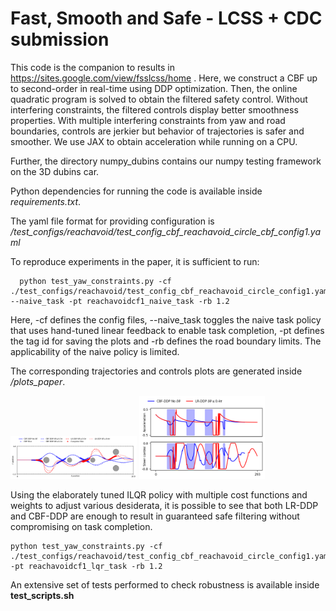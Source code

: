 # Fast, Smooth and Safe - LCSS + CDC submission

This code is the companion to results in https://sites.google.com/view/fsslcss/home .
Here, we construct a CBF up to second-order in real-time using DDP optimization. Then, the online quadratic program is solved to obtain the filtered safety control. Without interfering constraints, the filtered controls display better smoothness properties. With multiple interfering constraints from yaw and road boundaries, controls are jerkier but behavior of trajectories is safer and smoother. We use JAX to obtain acceleration while running on a CPU.

Further, the directory numpy_dubins contains our numpy testing framework on the 3D dubins car.

Python dependencies for running the code is available inside *requirements.txt*. 

The yaml file format for providing configuration is */test_configs/reachavoid/test_config_cbf_reachavoid_circle_cbf_config1.yaml*

To reproduce experiments in the paper, it is sufficient to run:

```
  python test_yaw_constraints.py -cf ./test_configs/reachavoid/test_config_cbf_reachavoid_circle_config1.yaml --naive_task -pt reachavoidcf1_naive_task -rb 1.2
```

Here, -cf defines the config files, --naive_task toggles the naive task policy that uses hand-tuned linear feedback to enable task completion, -pt defines the tag id for saving the plots and -rb defines the road boundary limits. The applicability of the naive policy is limited.

The corresponding trajectories and controls plots are generated inside */plots_paper*.

<img src="./plots_paper/reachavoidcf1_naive_taskFalse_jax_trajectories.png" width="40%" height="40%">
<img src="./plots_paper/reachavoidcf1_naive_taskFalse_jax_controls.png" width="40%" height="40%">

Using the elaborately tuned ILQR policy with multiple cost functions and weights to adjust various desiderata, it is possible to see that both LR-DDP and CBF-DDP are enough to result in guaranteed safe filtering without compromising on task completion.
```
python test_yaw_constraints.py -cf ./test_configs/reachavoid/test_config_cbf_reachavoid_circle_config1.yaml -pt reachavoidcf1_lqr_task -rb 1.2
```

An extensive set of tests performed to check robustness is available inside **test_scripts.sh**



